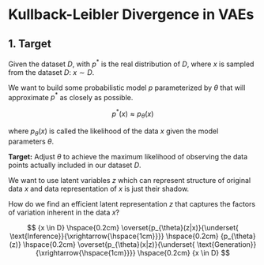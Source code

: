 # Kullback-Leibler Divergence in VAEs

## 1. Target

Given the dataset $D$, with $p^*$ is the real distribution of $D$, where $x$ is sampled from the dataset $D$: $x \sim D$.

We want to build some probabilistic model $p$ parameterized by $\theta$ that will approximate $p^*$ as closely as possible.

$$
p^*(x) \approx p_{\theta}(x)
$$

where $p_{\theta}(x)$ is called the likelihood of the data $x$ given the model parameters $\theta$.

**Target:** Adjust $\theta$ to achieve the maximum likelihood of observing the data points actually included in our dataset $D$.

We want to use latent variables $z$ which can represent structure of original data $x$ and data representation of $x$ is just their shadow.

How do we find an efficient latent representation $z$ that captures the factors of variation inherent in the data $x$?

$$
{x \in D} \hspace{0.2cm} \overset{p_{\theta}(z|x)}{\underset{ \text{Inference}}{\xrightarrow{\hspace{1cm}}}} \hspace{0.2cm} {p_{\theta}(z)} \hspace{0.2cm} \overset{p_{\theta}(x|z)}{\underset{ \text{Generation}}{\xrightarrow{\hspace{1cm}}}} \hspace{0.2cm} {x \in D}
$$
